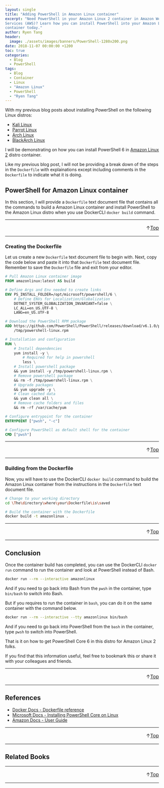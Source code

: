 ```yaml
---
layout: single
title: "Adding PowerShell in Amazon Linux container"
excerpt: "Need PowerShell in your Amazon Linux 2 container in Amazon Web
Services (AWS)? Learn how you can install PowerShell into your Amazon Linux
container today."
author: Ryen Tang
header:
  image: ./assets/images/banners/PowerShell-1280x200.png
date: 2018-11-07 00:00:00 +1200
toc: true
categories: 
  - Blog
  - PowerShell
tags:
  - Blog
  - Container
  - Linux
  - "Amazon Linux"
  - PowerShell
  - "Ryen Tang"
---
```


With my previous blog posts about installing PowerShell on the following Linux
distros:

- [Kali Linux](https://kiazhi.github.io/blog/powershell/Getting-PowerShell-in-Kali-Linux-container/)
- [Parrot Linux](https://kiazhi.github.io/blog/powershell/Needing-PowerShell-in-Parrot-Linux-container/)
- [Arch Linux](https://kiazhi.github.io/blog/powershell/Looking-for-PowerShell-in-Arch-Linux-container/)
- [BlackArch Linux](https://kiazhi.github.io/blog/powershell/Having-PowerShell-in-BlackArch-container/)

I will be demonstrating on how you can install PowerShell 6 in
[Amazon Linux 2](https://aws.amazon.com/amazon-linux-2/) distro container.

Like my previous blog post, I will not be providing a break down of the steps
in the `Dockerfile` with explainations except including comments in the
`Dockerfile` to indicate what it is doing.

## PowerShell for Amazon Linux container

In this section, I will provide a `Dockerfile` text document file that contains
all the commands to build a Amazon Linux container and install PowerShell to
the Amazon Linux distro when you use DockerCLI `docker build` command.

<hr style='margin-top: 0.5em; margin-bottom: 0em; border-top: 1px solid #eaeaea'>
<p style='font-size: 16px; vertical-align: top; text-align: right;'>↑<a href='#top'>Top</a></p>

<!-- kiazhi.github.io - In-Article - Text & Image Advertisement -->
<ins class="adsbygoogle"
     style="display:block; text-align:center;"
     data-ad-layout="in-article"
     data-ad-format="fluid"
     data-ad-client="ca-pub-8419393181202253"
     data-ad-slot="9347590764"></ins>
<script>
     (adsbygoogle = window.adsbygoogle || []).push({});
</script>

<hr style='margin-top: 0.5em; margin-bottom: 0em; border-top: 1px solid #eaeaea'>

### Creating the Dockerfile

Let us create a new `Dockerfile` text document file to begin with.
Next, copy the code below and paste it into that `Dockerfile` text document
file.
Remember to save the `Dockerfile` file and exit from your editor.

```dockerfile
# Pull Amazon Linux container image
FROM amazonlinux:latest AS build

# Define Args and Env needed to create links
ENV PS_INSTALL_FOLDER=/opt/microsoft/powershell/6 \
    # Define ENVs for Localization/Globalization
    DOTNET_SYSTEM_GLOBALIZATION_INVARIANT=false \
    LC_ALL=en_US.UTF-8 \
    LANG=en_US.UTF-8

# Download the PowerShell RPM package
ADD https://github.com/PowerShell/PowerShell/releases/download/v6.1.0/powershell-6.1.0-1.rhel.7.x86_64.rpm \
    /tmp/powershell-linux.rpm

# Installation and configuration
RUN \
    # Install dependencies
    yum install -y \
	    # Required for help in powershell
	    less \
    # Install powershell package
    && yum install -y /tmp/powershell-linux.rpm \
    # Remove powershell package
    && rm -f /tmp/powershell-linux.rpm \
    # Upgrade packages
    && yum upgrade -y \
    # Clean cached data
    && yum clean all \
    # Remove cache folders and files
    && rm -rf /var/cache/yum

# Configure entrypoint for the container
ENTRYPOINT ["pwsh", "-c"]

# Configure PowerShell as default shell for the container
CMD ["pwsh"]
```

<hr style='margin-top: 0.5em; margin-bottom: 0em; border-top: 1px solid #eaeaea'>
<p style='font-size: 16px; vertical-align: top; text-align: right;'>↑<a href='#top'>Top</a></p>

<!-- kiazhi.github.io - In-Article - Text & Image Advertisement -->
<ins class="adsbygoogle"
     style="display:block; text-align:center;"
     data-ad-layout="in-article"
     data-ad-format="fluid"
     data-ad-client="ca-pub-8419393181202253"
     data-ad-slot="9347590764"></ins>
<script>
     (adsbygoogle = window.adsbygoogle || []).push({});
</script>

<hr style='margin-top: 0.5em; margin-bottom: 0em; border-top: 1px solid #eaeaea'>

### Building from the Dockerfile

Now, you will have to use the DockerCLI `docker build` command to build the
Amazon Linux container from the instructions in the `Dockerfile` text
document file.

```sh
# Change to your working directory
cd \The\directory\where\your\Dockerfile\is\saved

# Build the container with the Dockerfile
docker build -t amazonlinux .
```

<hr style='margin-top: 0.5em; margin-bottom: 0em; border-top: 1px solid #eaeaea'>
<p style='font-size: 16px; vertical-align: top; text-align: right;'>↑<a href='#top'>Top</a></p>

<!-- kiazhi.github.io - In-Article - Text & Image Advertisement -->
<ins class="adsbygoogle"
     style="display:block; text-align:center;"
     data-ad-layout="in-article"
     data-ad-format="fluid"
     data-ad-client="ca-pub-8419393181202253"
     data-ad-slot="9347590764"></ins>
<script>
     (adsbygoogle = window.adsbygoogle || []).push({});
</script>

<hr style='margin-top: 0.5em; margin-bottom: 0em; border-top: 1px solid #eaeaea'>

## Conclusion

Once the container build has completed, you can use the DockerCLI `docker run`
command to run the container and look at PowerShell instead of Bash.

```sh
docker run --rm --interactive amazonlinux
```

And if you need to go back into Bash from the `pwsh` in the container,
type `bin/bash` to switch into Bash.

But if you requires to run the container in `bash`, you can do it on the same
container with the command below.

```sh
docker run --rm --interactive --tty amazonlinux bin/bash
```

And if you need to go back into PowerShell from the `bash` in the container,
type `pwsh` to switch into PowerShell.

That is it on how to get PowerShell Core 6 in this distro for Amazon Linux 2
folks.

If you find that this information useful, feel free to bookmark this or share
it with your colleagues and friends.

<hr style='margin-top: 0.5em; margin-bottom: 0em; border-top: 1px solid #eaeaea'>
<p style='font-size: 16px; vertical-align: top; text-align: right;'>↑<a href='#top'>Top</a></p>

<!-- kiazhi.github.io - In-Article - Text & Image Advertisement -->
<ins class="adsbygoogle"
     style="display:block; text-align:center;"
     data-ad-layout="in-article"
     data-ad-format="fluid"
     data-ad-client="ca-pub-8419393181202253"
     data-ad-slot="9347590764"></ins>
<script>
     (adsbygoogle = window.adsbygoogle || []).push({});
</script>

<hr style='margin-top: 0.5em; margin-bottom: 0em; border-top: 1px solid #eaeaea'>

## References

- [Docker Docs - Dockerfile reference](https://docs.docker.com/engine/reference/builder/)
- [Microsoft Docs - Installing PowerShell Core on Linux](https://docs.microsoft.com/en-us/powershell/scripting/setup/installing-powershell-core-on-linux)
- [Amazon Docs - User Guide](https://docs.aws.amazon.com/AWSEC2/latest/UserGuide/amazon-linux-ami-basics.html)

<hr style='margin-top: 0.5em; margin-bottom: 0em; border-top: 1px solid #eaeaea'>
<p style='font-size: 16px; vertical-align: top; text-align: right;'>↑<a href='#top'>Top</a></p>

<!-- kiazhi.github.io - In-Article - Text & Image Advertisement -->
<ins class="adsbygoogle"
     style="display:block; text-align:center;"
     data-ad-layout="in-article"
     data-ad-format="fluid"
     data-ad-client="ca-pub-8419393181202253"
     data-ad-slot="9347590764"></ins>
<script>
     (adsbygoogle = window.adsbygoogle || []).push({});
</script>

<hr style='margin-top: 0.5em; margin-bottom: 0em; border-top: 1px solid #eaeaea'>

## Related Books

<div id="amzn-assoc-ad-a810e3df-f462-4f55-be29-a78a4507d7bf"></div><script async src="//z-na.amazon-adsystem.com/widgets/onejs?MarketPlace=US&adInstanceId=a810e3df-f462-4f55-be29-a78a4507d7bf"></script>

<hr style='margin-top: 0.5em; margin-bottom: 0em; border-top: 1px solid #eaeaea'>
<p style='font-size: 16px; vertical-align: top; text-align: right;'>↑<a href='#top'>Top</a></p>

<!-- kiazhi.github.io - In-Article - Text & Image Advertisement -->
<ins class="adsbygoogle"
     style="display:block; text-align:center;"
     data-ad-layout="in-article"
     data-ad-format="fluid"
     data-ad-client="ca-pub-8419393181202253"
     data-ad-slot="9347590764"></ins>
<script>
     (adsbygoogle = window.adsbygoogle || []).push({});
</script>

<hr style='margin-top: 0.5em; margin-bottom: 0em; border-top: 1px solid #eaeaea'>